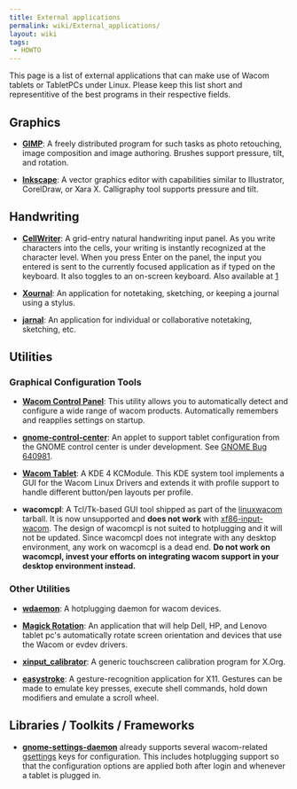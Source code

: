 ```yaml
---
title: External applications
permalink: wiki/External_applications/
layout: wiki
tags:
 - HOWTO
---
```


This page is a list of external applications that can make use of Wacom
tablets or TabletPCs under Linux. Please keep this list short and
representitive of the best programs in their respective fields.

Graphics
--------

-   **[GIMP](http://www.gimp.org/)**: A freely distributed program for
    such tasks as photo retouching, image composition and image
    authoring. Brushes support pressure, tilt, and rotation.

<!-- -->

-   **[Inkscape](http://inkscape.org/)**: A vector graphics editor with
    capabilities similar to Illustrator, CorelDraw, or Xara X.
    Calligraphy tool supports pressure and tilt.

Handwriting
-----------

-   **[CellWriter](http://code.google.com/p/cellwriter/)**: A grid-entry
    natural handwriting input panel. As you write characters into the
    cells, your writing is instantly recognized at the character level.
    When you press Enter on the panel, the input you entered is sent to
    the currently focused application as if typed on the keyboard. It
    also toggles to an on-screen keyboard. Also available at
    [1](http://risujin.org/cellwriter/)

<!-- -->

-   **[Xournal](http://xournal.sourceforge.net/)**: An application for
    notetaking, sketching, or keeping a journal using a stylus.

<!-- -->

-   **[jarnal](http://jarnal.wikispaces.com/)**: An application for
    individual or collaborative notetaking, sketching, etc.

Utilities
---------

### Graphical Configuration Tools

-   **[Wacom Control
    Panel](http://gtk-apps.org/content/show.php/Wacom+Control+Panel?content=104309)**:
    This utility allows you to automatically detect and configure a wide
    range of wacom products. Automatically remembers and reapplies
    settings on startup.

<!-- -->

-   **[gnome-control-center](http://git.gnome.org/browse/gnome-control-center)**:
    An applet to support tablet configuration from the GNOME control
    center is under development. See [GNOME Bug
    640981](https://bugzilla.gnome.org/show_bug.cgi?id=640981).

<!-- -->

-   **[Wacom
    Tablet](http://kde-apps.org/content/show.php/wacom+tablet?content=114856)**:
    A KDE 4 KCModule. This KDE system tool implements a GUI for the
    Wacom Linux Drivers and extends it with profile support to handle
    different button/pen layouts per profile.

<!-- -->

-   **wacomcpl**: A Tcl/Tk-based GUI tool shipped as part of the
    [linuxwacom](linuxwacom "wikilink") tarball. It is now unsupported
    and **does not work** with
    [xf86-input-wacom](xf86-input-wacom "wikilink"). The design of
    wacomcpl is not suited to hotplugging and it will not be updated.
    Since wacomcpl does not integrate with any desktop environment, any
    work on wacomcpl is a dead end. **Do not work on wacomcpl, invest
    your efforts on integrating wacom support in your desktop
    environment instead.**

### Other Utilities

-   **[wdaemon](wdaemon "wikilink")**: A hotplugging daemon for wacom
    devices.

<!-- -->

-   **[Magick Rotation](https://launchpad.net/magick-rotation)**: An
    application that will help Dell, HP, and Lenovo tablet pc's
    automatically rotate screen orientation and devices that use the
    Wacom or evdev drivers.

<!-- -->

-   **[xinput\_calibrator](http://www.freedesktop.org/wiki/Software/xinput_calibrator)**:
    A generic touchscreen calibration program for X.Org.

<!-- -->

-   **[easystroke](https://sourceforge.net/apps/trac/easystroke/)**: A
    gesture-recognition application for X11. Gestures can be made to
    emulate key presses, execute shell commands, hold down modifiers and
    emulate a scroll wheel.

Libraries / Toolkits / Frameworks
---------------------------------

-   **[gnome-settings-daemon](http://git.gnome.org/browse/gnome-settings-daemon/commit/?id=9863ccf9d99fdd712778b31197365723b9caa0behttp://git.gnome.org/browse/gnome-settings-daemon/commit/?id=9863ccf9d99fdd712778b31197365723b9caa0be)**
    already supports several wacom-related
    [gsettings](http://library.gnome.org/devel/gio/2.28/GSettings.html)
    keys for configuration. This includes hotplugging support so that
    the configuration options are applied both after login and whenever
    a tablet is plugged in.
